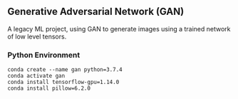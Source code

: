 ## Generative Adversarial Network (GAN)
A legacy ML project, using GAN to generate images using a trained network of low level tensors.

### Python Environment
    conda create --name gan python=3.7.4
    conda activate gan
    conda install tensorflow-gpu=1.14.0
    conda install pillow=6.2.0